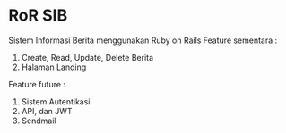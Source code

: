 # RoR SIB
Sistem Informasi Berita menggunakan Ruby on Rails
Feature sementara :
1. Create, Read, Update, Delete Berita
2. Halaman Landing

Feature future :
1. Sistem Autentikasi
2. API, dan JWT
3. Sendmail
